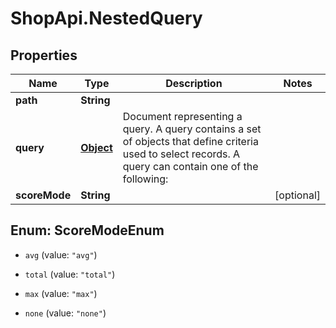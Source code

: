 # ShopApi.NestedQuery

## Properties

Name | Type | Description | Notes
------------ | ------------- | ------------- | -------------
**path** | **String** |  | 
**query** | [**Object**](.md) | Document representing a query. A query contains a set of objects that define criteria  used to select records. A query can contain one of the following:  | 
**scoreMode** | **String** |  | [optional] 



## Enum: ScoreModeEnum


* `avg` (value: `"avg"`)

* `total` (value: `"total"`)

* `max` (value: `"max"`)

* `none` (value: `"none"`)




